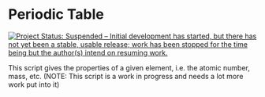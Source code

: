 # Periodic Table

[![Project Status: Suspended – Initial development has started, but there has not yet been a stable, usable release; work has been stopped for the time being but the author(s) intend on resuming work.](https://www.repostatus.org/badges/latest/suspended.svg)](https://www.repostatus.org/#suspended)

This script gives the properties of a given element, i.e. the atomic number, mass, etc. (NOTE: This script is a work in progress and needs a lot more work put into it)
